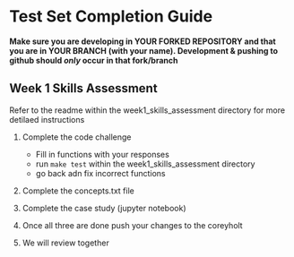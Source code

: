 # Test Set Completion Guide

**Make sure you are developing in YOUR FORKED REPOSITORY and that you are in YOUR BRANCH (with your name). 
Development & pushing to github should *only* occur in that fork/branch**

## Week 1 Skills Assessment
Refer to the readme within the week1_skills_assessment directory for more detilaed instructions

1. Complete the code challenge
    - Fill in functions with your responses
    - run `make test` within the week1_skills_assessment directory
    - go back adn fix incorrect functions

2. Complete the concepts.txt file

3. Complete the case study (jupyter notebook)

4. Once all three are done push your changes to the coreyholt

5. We will review together